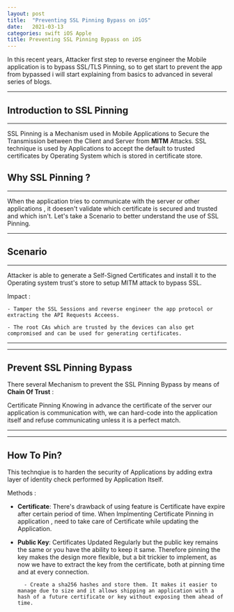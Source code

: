 ```yaml
---
layout: post
title:  "Preventing SSL Pinning Bypass on iOS"
date:   2021-03-13
categories: swift iOS Apple
title: Preventing SSL Pinning Bypass on iOS
---
```


In this recent years, Attacker first step to reverse engineer the Mobile application is to bypass SSL/TLS Pinning, so to get start to prevent the app from bypassed i will start explaining from basics to advanced in several series of blogs.

--- 

[](#header-1)**Introduction to SSL Pinning**
---

---

SSL Pinning is a Mechanism used in Mobile Applications to Secure the Transmission between the Client and Server from **MITM** Attacks. SSL technique  is used by Applications to accept the  default to trusted certificates by Operating System which is stored in certificate store.

[](#header-2)**Why SSL Pinning ?**
---

---

When the application tries to communicate with the server or other applications , it doesen't validate which certificate is secured and trusted and which isn't. Let's take a Scenario to better understand the use of SSL Pinning.

---
**Scenario**
---
---

Attacker is able to generate a Self-Signed Certificates and install it to the Operating system trust's store to setup MITM attack to bypass SSL.

Impact :

    - Tamper the SSL Sessions and reverse engineer the app protocol or extracting the API Requests Acceess.

    - The root CAs which are trusted by the devices can also get compromised and can be used for generating certificates.

--- 

--- 
[](#header-3)**Prevent SSL Pinning Bypass**
---

There several Mechanism to prevent the SSL Pinning Bypass by means of **Chain Of Trust** : 

Certificate Pinning Knowing in advance the certificate of the server our application is communication with, we can hard-code  into the application itself and refuse communicating unless it is a perfect match.

---

--- 
[](#header-4)**How To Pin?**
---

This technqiue is to harden the security of Applications by adding extra layer of identity check performed by Application Itself.

Methods : 
     
- **Certificate**: There's drawback of using feature is Certificate have expire after certain period of time. When Implmenting Certificate Pinning in application , need to take care of Certificate while updating the Application.

- **Public Key**: Certificates Updated Regularly but the public key remains the same or you have the ability to keep it same. Therefore pinning the key makes the design more flexible, but a bit trickier to implement, as now we have to extract the key from the certificate, both at pinning time and at every connection.

        - Create a sha256 hashes and store them. It makes it easier to manage due to size and it allows shipping an application with a hash of a future certificate or key without exposing them ahead of time.








